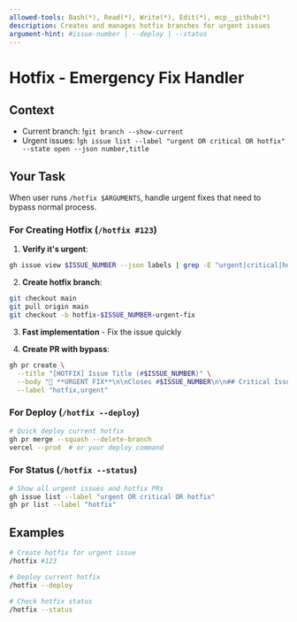 ```yaml
---
allowed-tools: Bash(*), Read(*), Write(*), Edit(*), mcp__github(*)
description: Creates and manages hotfix branches for urgent issues
argument-hint: #issue-number | --deploy | --status
---
```


# Hotfix - Emergency Fix Handler

## Context
- Current branch: !`git branch --show-current`
- Urgent issues: !`gh issue list --label "urgent OR critical OR hotfix" --state open --json number,title`

## Your Task

When user runs `/hotfix $ARGUMENTS`, handle urgent fixes that need to bypass normal process.

### For Creating Hotfix (`/hotfix #123`)

1. **Verify it's urgent**:
```bash
gh issue view $ISSUE_NUMBER --json labels | grep -E "urgent|critical|hotfix|P0"
```

2. **Create hotfix branch**:
```bash
git checkout main
git pull origin main
git checkout -b hotfix-$ISSUE_NUMBER-urgent-fix
```

3. **Fast implementation** - Fix the issue quickly

4. **Create PR with bypass**:
```bash
gh pr create \
  --title "[HOTFIX] Issue Title (#$ISSUE_NUMBER)" \
  --body "🚨 **URGENT FIX**\n\nCloses #$ISSUE_NUMBER\n\n## Critical Issue\n[Description]\n\n## Quick Fix\n[What was done]\n\n- [x] Hotfix applied\n- [x] Bypassing normal checks" \
  --label "hotfix,urgent"
```

### For Deploy (`/hotfix --deploy`)
```bash
# Quick deploy current hotfix
gh pr merge --squash --delete-branch
vercel --prod  # or your deploy command
```

### For Status (`/hotfix --status`)
```bash
# Show all urgent issues and hotfix PRs
gh issue list --label "urgent OR critical OR hotfix"
gh pr list --label "hotfix"
```

## Examples

```bash
# Create hotfix for urgent issue
/hotfix #123

# Deploy current hotfix
/hotfix --deploy  

# Check hotfix status
/hotfix --status
```